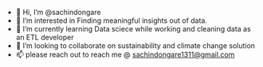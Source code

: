 - 👋 Hi, I’m @sachindongare
- 👀 I’m interested in Finding meaningful insights out of data.
- 🌱 I’m currently learning Data sciece while working and cleaning data as an ETL developer
- 💞️ I’m looking to collaborate on sustainability and climate change solution
- 📫 please reach out to reach me @ sachindongare1311@gmail.com
  
<!---
sachindongare11/sachindongare11 is a ✨ special ✨ repository because its `README.md` (this file) appears on your GitHub profile.
You can click the Preview link to take a look at your changes.
--->
